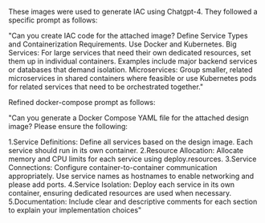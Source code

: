 These images were used to generate IAC using Chatgpt-4. They followed a specific prompt as follows:

"Can you create IAC code for the attached image?
Define Service Types and Containerization Requirements.
Use Docker and Kubernetes.
Big Services: For large services that need their own dedicated resources, set them up in individual containers. Examples include major backend services or databases that demand isolation.
Microservices: Group smaller, related microservices in shared containers where feasible or use Kubernetes pods for related services that need to be orchestrated together."

Refined docker-compose prompt as follows:

"Can you generate a Docker Compose YAML file for the attached design image?
Please ensure the following:

1.Service Definitions:
	Define all services based on the design image.
	Each service should run in its own container.
2.Resource Allocation:
	Allocate memory and CPU limits for each service using deploy.resources.
3.Service Connections:
	Configure container-to-container communication appropriately.
	Use service names as hostnames to enable networking and please add ports.
4.Service Isolation:
	Deploy each service in its own container, ensuring dedicated resources are used when necessary.
5.Documentation:
	Include clear and descriptive comments for each section to explain your implementation choices"